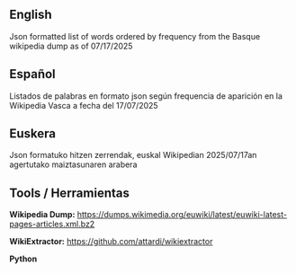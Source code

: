 
## English

Json formatted list of words ordered by frequency from the Basque wikipedia dump as of 07/17/2025
## Español

Listados de palabras en formato json según frequencia de aparición en la Wikipedia Vasca a fecha del 17/07/2025

## Euskera

Json formatuko hitzen zerrendak, euskal Wikipedian 2025/07/17an agertutako maiztasunaren arabera
## Tools / Herramientas

**Wikipedia Dump:** https://dumps.wikimedia.org/euwiki/latest/euwiki-latest-pages-articles.xml.bz2

**WikiExtractor:** https://github.com/attardi/wikiextractor

**Python**


